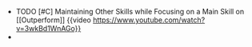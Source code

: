 - TODO [#C] Maintaining Other Skills while Focusing on a Main Skill on [[Outperform]]
  {{video https://www.youtube.com/watch?v=3wkBd1WnAGo}}
-